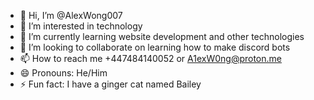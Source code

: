 - 👋 Hi, I’m @AlexWong007
- 👀 I’m interested in technology
- 🌱 I’m currently learning website development and other technologies
- 💞️ I’m looking to collaborate on learning how to make discord bots
- 📫 How to reach me +447484140052 or A1exW0ng@proton.me
- 😄 Pronouns: He/Him 
- ⚡ Fun fact: I have a ginger cat named Bailey

<!---
AlexWong007/AlexWong007 is a ✨ special ✨ repository because its `README.md` (this file) appears on your GitHub profile.
You can click the Preview link to take a look at your changes.
--->
